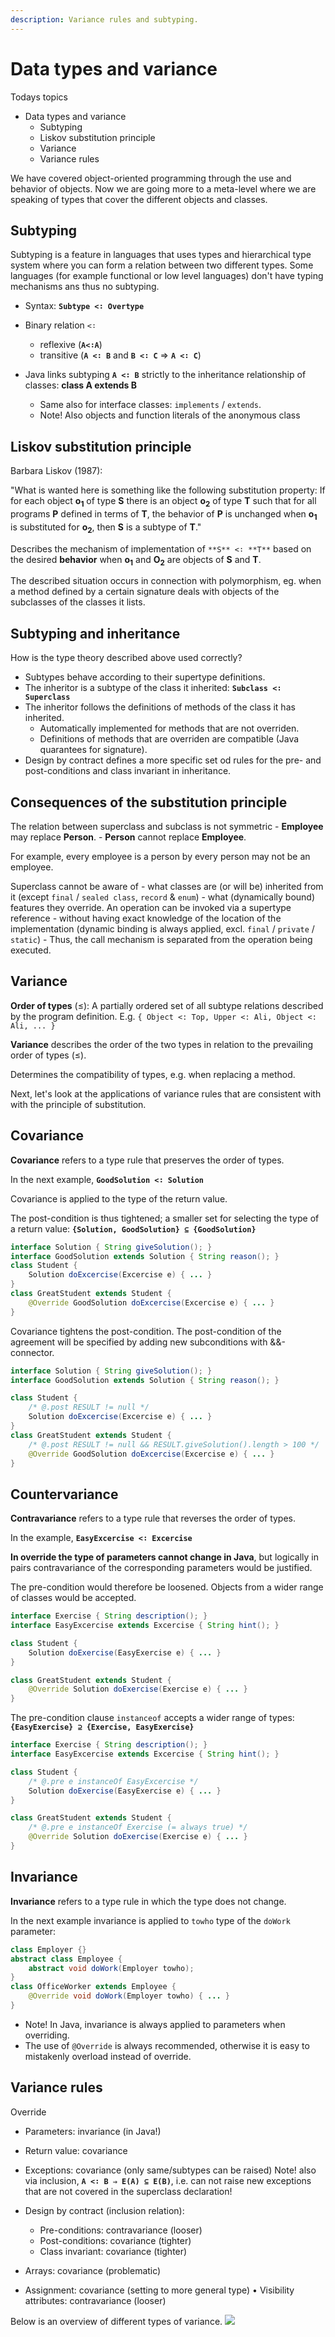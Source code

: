 ```yaml
---
description: Variance rules and subtyping. 
---
```


# Data types and variance

Todays topics
- Data types and variance
    - Subtyping
    - Liskov substitution principle
    - Variance
    - Variance rules

We have covered object-oriented programming through the use and behavior of objects. Now we are going more to a meta-level where we are speaking of types that cover the different objects and classes.

## Subtyping

Subtyping is a feature in languages that uses types and hierarchical type system where you can form a relation between two different types. Some languages (for example functional or low level languages) don't have typing mechanisms ans thus no subtyping.

- Syntax: **`Subtype <∶ Overtype`**
- Binary relation `<∶`
    - reflexive (**`A<∶A`**)
    - transitive (**`A <∶ B`** and **`B <∶ C`** ⇒ **`A <∶ C`**)

- Java links subtyping **`A <∶ B`** strictly to the inheritance relationship of classes:
**class A extends B**
    - Same also for interface classes: `implements` / `extends`.
    - Note! Also objects and function literals of the anonymous class

## Liskov substitution principle

Barbara Liskov (1987):

"What is wanted here is something like the following substitution property: If for each object **o<sub>1</sub>** of type **S** there is an object **o<sub>2</sub>** of type **T** such that for all programs **P** defined in terms of **T**, the behavior of **P** is unchanged when **o<sub>1</sub>** is substituted for **o<sub>2</sub>**, then **S** is a subtype of **T**."

Describes the mechanism of implementation of `**S** <∶ **T**` based on the desired **behavior** when **o<sub>1</sub>** and **O<sub>2</sub>** are objects of **S** and **T**.

The described situation occurs in connection with polymorphism, eg. when a method defined by a certain signature deals with objects of the subclasses of the classes it lists.

## Subtyping and inheritance

How is the type theory described above used correctly?
- Subtypes behave according to their supertype definitions.
- The inheritor is a subtype of the class it inherited: **`Subclass <∶ Superclass`**
- The inheritor follows the definitions of methods of the class it has inherited.
    - Automatically implemented for methods that are not overriden.
    - Definitions of methods that are overriden are compatible (Java quarantees for signature).
- Design by contract defines a more specific set od rules for the pre- and post-conditions and class invariant in inheritance.

## Consequences of the substitution principle

The relation between superclass and subclass is not symmetric
    - **Employee** may replace **Person**.
    - **Person** cannot replace **Employee**.

For example, every employee is a person by every person may not be an employee.

Superclass cannot be aware of
    - what classes are (or will be) inherited from it (except `final` / `sealed class`, `record` & `enum`)
    - what (dynamically bound) features they override.
An operation can be invoked via a supertype reference
    - without having exact knowledge of the location of the implementation (dynamic binding is always applied, excl. `final` / `private` / `static`)
    - Thus, the call mechanism is separated from the operation being executed.

## Variance

**Order of types** (≤): A partially ordered set of all subtype relations described by the program definition.
E.g. `{ Object <: Top, Upper <: Ali, Object <: Ali, ... }`

**Variance** describes the order of the two types in relation to the prevailing order of types (≤).

Determines the compatibility of types, e.g. when replacing a method.

Next, let's look at the applications of variance rules that are consistent with with the principle of substitution.

## Covariance

**Covariance** refers to a type rule that preserves the order of types.

In the next example, **`GoodSolution <∶ Solution`**

Covariance is applied to the type of the return value.

The post-condition is thus tightened; a smaller set for selecting the type of a return value:
**`{Solution, GoodSolution} ⊆ {GoodSolution}`**

```java
interface Solution { String giveSolution(); }
interface GoodSolution extends Solution { String reason(); }
class Student {
    Solution doExcercise(Excercise e) { ... }
}
class GreatStudent extends Student {
    @Override GoodSolution doExcercise(Excercise e) { ... }
}
```

Covariance tightens the post-condition. The post-condition of the agreement will be specified by adding new subconditions with &&-connector.

```java
interface Solution { String giveSolution(); }
interface GoodSolution extends Solution { String reason(); }

class Student {
    /* @.post RESULT != null */
    Solution doExcercise(Excercise e) { ... }
}
class GreatStudent extends Student {
    /* @.post RESULT != null && RESULT.giveSolution().length > 100 */
    @Override GoodSolution doExcercise(Excercise e) { ... }
}
```

## Countervariance

**Contravariance** refers to a type rule that reverses the order of types.

In the example, **`EasyExcercise <∶ Excercise`**

**In override the type of parameters cannot change in Java**, but logically in pairs contravariance of the corresponding parameters would be justified.

The pre-condition would therefore be loosened. Objects from a wider range of classes would be accepted.

```java
interface Exercise { String description(); }
interface EasyExcercise extends Excercise { String hint(); }

class Student {
    Solution doExercise(EasyExercise e) { ... }
}

class GreatStudent extends Student {
    @Override Solution doExercise(Exercise e) { ... }
}
```

The pre-condition clause `instanceof` accepts a wider range of types: **`{EasyExercise} ⊇ {Exercise, EasyExercise}`**

```java
interface Exercise { String description(); }
interface EasyExcercise extends Excercise { String hint(); }

class Student {
    /* @.pre e instanceOf EasyExcercise */
    Solution doExercise(EasyExercise e) { ... }
}

class GreatStudent extends Student {
    /* @.pre e instanceOf Exercise (= always true) */
    @Override Solution doExercise(Exercise e) { ... }
}
```

## Invariance

**Invariance** refers to a type rule in which the type does not change.

In the next example invariance is applied to `towho` type of the `doWork` parameter:

```java
class Employer {}
abstract class Employee {
    abstract void doWork(Employer towho);
}
class OfficeWorker extends Employee {
    @Override void doWork(Employer towho) { ... }
}
```

- Note! In Java, invariance is always applied to parameters when overriding.
- The use of `@Override` is always recommended, otherwise it is easy to mistakenly overload instead of override.

## Variance rules

Override
- Parameters: invariance (in Java!)
- Return value: covariance
- Exceptions: covariance (only same/subtypes can be raised)
Note! also via inclusion, **`A <∶ B ⇒ E(A) ⊆ E(B)`**, i.e. can not raise new exceptions that are not covered in the superclass declaration!

- Design by contract (inclusion relation):
    - Pre-conditions: contravariance (looser)
    - Post-conditions: covariance (tighter)
    - Class invariant: covariance (tighter)

- Arrays: covariance (problematic)
- Assignment: covariance (setting to more general type)
• Visibility attributes: contravariance (looser)


Below is an overview of different types of variance.
![](/img/part-15/invariance.PNG)
